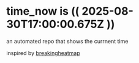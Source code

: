 # time_now is (( 2025-08-30T17:00:00.675Z ))

an automated repo that shows the currnent time

inspired by [breakingheatmap](https://github.com/breakingheatmap/breakingheatmap)
